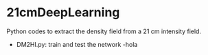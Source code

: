 # 21cmDeepLearning
Python codes to extract the density field from a 21 cm intensity field.
- DM2HI.py: train and test the network
  -hola
